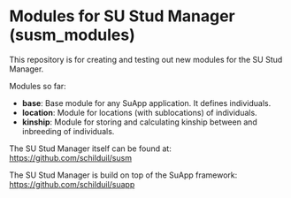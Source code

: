 # Modules for SU Stud Manager (susm_modules)

This repository is for creating and testing out new modules for the SU Stud Manager.

Modules so far:
  - **base**: Base module for any SuApp application. It defines individuals.
  - **location**: Module for locations (with sublocations) of individuals.
  - **kinship**: Module for storing and calculating kinship between and inbreeding of individuals.

The SU Stud Manager itself can be found at:
https://github.com/schilduil/susm

The SU Stud Manager is build on top of the SuApp framework:
https://github.com/schilduil/suapp
